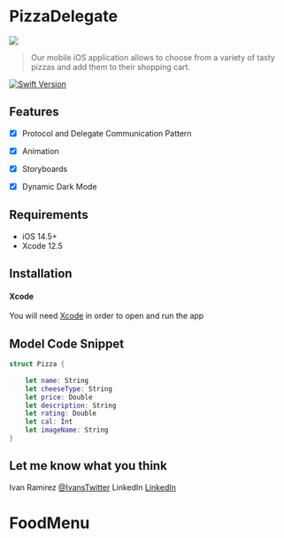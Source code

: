 # PizzaDelegate

<img src="https://img.shields.io/badge/Swift-FA7343?style=for-the-badge&logo=swift&logoColor=white">

> Our mobile iOS application allows to choose from a variety of tasty pizzas and add them to their shopping cart.

[![Swift Version][swift-image]][swift-url]

## Features

- [x] Protocol and Delegate Communication Pattern 
- [x] Animation
- [x] Storyboards
- [x] Dynamic Dark Mode


## Requirements

- iOS 14.5+
- Xcode 12.5

## Installation 

#### Xcode 
You will need [Xcode](https://apps.apple.com/us/app/xcode/id497799835?mt=12) in order to open and run the app 

## Model Code Snippet 
```swift
struct Pizza {
    
    let name: String
    let cheeseType: String
    let price: Double
    let description: String
    let rating: Double
    let cal: Int
    let imageName: String
}
```

## Let me know what you think

Ivan Ramirez 
[@IvansTwitter](https://twitter.com/iramirezdev) 
LinkedIn [LinkedIn](https://www.linkedin.com/in/ivanframirez/) 

[swift-image]:https://img.shields.io/badge/swift-5.0-orange.svg
[swift-url]: https://swift.org/
# FoodMenu
